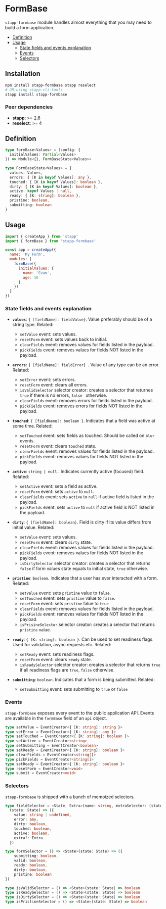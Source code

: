 # FormBase

`stapp-formbase` module handles almost everything that you may need to build a form application.

<!-- START doctoc generated TOC please keep comment here to allow auto update -->
<!-- DON'T EDIT THIS SECTION, INSTEAD RE-RUN doctoc TO UPDATE -->


- [Definition](#definition)
- [Usage](#usage)
  - [State fields and events explanation](#state-fields-and-events-explanation)
  - [Events](#events)
  - [Selectors](#selectors)

<!-- END doctoc generated TOC please keep comment here to allow auto update -->

## Installation
```bash
npm install stapp-formbase stapp reselect
# OR using stapp-cli-tools
stapp install stapp-formbase
```

### Peer dependencies
* **stapp**: >= 2.6
* **reselect**: >= 4

## Definition

```typescript
type formBase<Values> = (config: {
  initialValues: Partial<Values>
}) => Module<{}, FormBaseState<Values>>

type FormBaseState<Values> = {
  values: Values,
  errors: { [K in keyof Values]: any },
  touched: { [K in keyof Values]: boolean },
  dirty: { [K in keyof Values]: boolean },
  active: keyof Values | null,
  ready: { [K: string]: boolean },
  pristine: boolean,
  submitting: boolean
}
```

## Usage

```js
import { createApp } from 'stapp'
import { formBase } from 'stapp-formbase'

const app = createApp({
  name: 'My Form',
  modules: [
    formBase({
      initialValues: {
        name: 'Evan',
        age: 16
      }
    })
  ]
})
```

### State fields and events explanation

* **`values`**: `{ [fieldName]: fieldValue}`. Value preferably should be of a string type. Related:
  * `setValue` event:  sets values.
  * `resetForm` event: sets values back to initial.
  * `clearFields` event: removes values for fields listed in the payload.
  * `pickFields` event: removes values for fields NOT listed in the payload.
  
* **`errors`**: `{ [fieldName]: fieldError} `. Value of any type can be an error. Related:
  * `setError` event: sets errors.
  * `resetForm` event: clears all errors.
  * `isValidSelector` selector creator: creates a selector that returnes `true` if there is no errors, `false ` otherwise.
  * `clearFields` event: removes errors for fields listed in the payload.
  * `pickFields` event: removes errors for fields NOT listed in the payload.

* **`touched`**: `{ [fieldName]: boolean }`. Indicates that a field was active at some time. Related:
  * `setTouched` event: sets fields as touched. Should be called on `blur` events.
  * `resetForm` event: clears `touched` state.
  * `clearFields` event: removes values for fields listed in the payload.
  * `pickFields` event: removes values for fields NOT listed in the payload.

* **`active`**: `string | null` . Indicates currently active (focused) field. Related:
  * `setActive` event: sets a field as active.
  * `resetForm` event: sets `active` to `null`.
  * `clearFields` event: sets `active` to `null` if active field is listed in the payload.
  * `pickFields` event: sets `active` to `null` if active field is NOT listed in the payload.

* **`dirty`**: `{ [fieldName]: boolean}`. Field is dirty if its value differs from initial value. Related:
  * `setValue` event: sets values.
  * `resetForm` event: clears `dirty` state.
  * `clearFields` event: removes values for fields listed in the payload.
  * `pickFields` event: removes values for fields NOT listed in the payload.
  * `isDirtySelector` selector creator: creates a selector that returns `false` if form values state equals to initial state, `true` otherwise.

* **`pristine`**: `boolean`. Indicates that a user has ever interacted with a form. Related:
  * `setValue` event: sets `pristine` value to `false`.
  * `setTouched` event: sets `pristine` value to `false`.
  * `resetForm` event: sets `pristine` falue to `true`
  * `clearFields` event: removes values for fields listed in the payload.
  * `pickFields` event: removes values for fields NOT listed in the payload.
  * `isPrisineSelector` selector creator: creates a selector that returns `pristine` value.

* **`ready`**: `{ [K: string]: boolean }`. Can be used to set readiness flags. Used for validation, async requests etc. Related:
  * `setReady` event: sets readiness flags.
  * `resetForm` event: clears `ready` state.
  * `isReadySelector` selector creator: creates a selector that returns `true` if all readiness flags are `true`, `false` otherwise.

* **`submitting`**: `boolean`. Indicates that a form is being submitted. Related:
  * `setSubmitting` event: sets submitting to `true` or `false`

### Events

`stapp-formbase` exposes every event to the public application API.
Events are available in the `formBase` field of an `api` object.

```typescript
type setValue = EventCreator<{ [K: string]: string }>
type setError = EventCreator<{ [K: string]: any }>
type setTouched = EventCreator<{ [K: string]: boolean }> 
type setActive = EventCreator<string>
type setSubmitting = EventCreator<boolean>
type setReady = EventCreator<{ [K: string]: boolean }> 
type clearFields = EventCreator<string[]> 
type pickFields = EventCreator<string[]> 
type setReady = EventCreator<{ [K: string]: boolean }> 
type resetForm = EventCreator<void>
type submit = EventCreator<void>
```

### Selectors

`stapp-formbase` is shipped with a bunch of memoized selectors.

```typescript
type fieldSelector = <State, Extra>(name: string, extraSelector: (state: State) => Extra) => 
  (state: State) => ({
    value: string | undefined,
    error: any,
    dirty: boolean,
    touched: boolean,
    active: boolean,
    extra?: Extra
  })

type formSelector = () => <State>(state: State) => ({
    submitting: boolean,
    valid: boolean,
    ready: boolean,
    dirty: boolean,
    pristine: boolean
})

type isValidSelector = () => <State>(state: State) => boolean
type isReadySelector = () => <State>(state: State) => boolean
type isDirtySelector = () => <State>(state: State) => boolean
type isPristineSelector = () => <State>(state: State) => boolean
```

<!--
## Type definitions

- [`formBase`](/types.html#formbase)
- [`setValue`](/types.html#setvalue)
- [`setError`](/types.html#seterror)
- [`setTouched`](/types.html#settouched)
- [`setActive`](/types.html#setactive)
- [`setSubmitting`](/types.html#setsubmitting)
- [`setReady`](/types.html#setready)
- [`resetForm`](/types.html#resetform)
- [`submit`](/types.html#submit)
- [`fieldSelector`](/types.html#fieldselector)
- [`formSelector`](/types.html#formselector)
- [`isValidSelector`](/types.html#isvalidselector)
- [`isReadySelector`](/types.html#isreadyselector)
- [`isDirtySelector`](/types.html#isdirtyselector)
- [`isPristineSelector`](/types.html#ispristineselector)
- [`FormBaseState`](/types.html#formbasestate)
- [`Module`](/types.html#module)
-->
